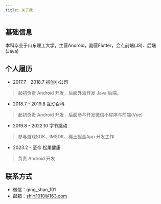 ```yaml
---
title: 关于我
---
```

## 基础信息
本科毕业于山东理工大学，主营Android，副营Flutter，会点前端(JS)、后端(Java)
## 个人履历
- 2017.7 - 2018.7 初创小公司
> 起初负责 Android 开发，后面外派开发 Java 后端。
- 2018.7 - 2019.8 互动百科
> 起初负责 Android 开发，后面参与开发微信小程序与前端(Vue)
- 2019.8 - 2022.10 字节跳动
> 参与游戏SDK、IMSDK、稀土掘金App 开发工作
- 2023.2 - 至今 松果健康
> 负责 Android 开发

## 联系方式
- 微信：qing_shan_101
- 邮箱：shirt1010@163.com